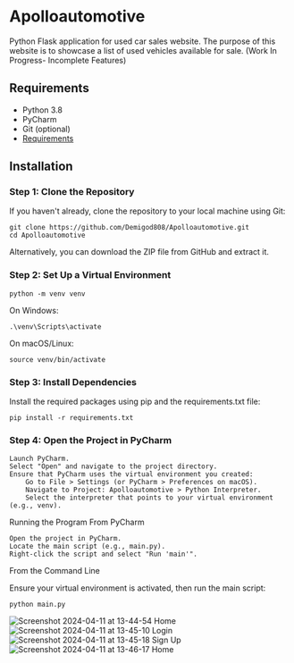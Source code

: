 # Apolloautomotive
Python Flask application for used car sales website. The purpose of this website is to showcase a list of used vehicles available for sale. (Work In Progress- Incomplete Features)

## Requirements

- Python 3.8
- PyCharm
- Git (optional)
- [Requirements](https://github.com/Demigod808/Apolloautomotive/blob/main/Requirements.txt)

## Installation

### Step 1: Clone the Repository

If you haven't already, clone the repository to your local machine using Git:

```
git clone https://github.com/Demigod808/Apolloautomotive.git
cd Apolloautomotive
```
Alternatively, you can download the ZIP file from GitHub and extract it.

### Step 2: Set Up a Virtual Environment
```
python -m venv venv
```
On Windows:
```
.\venv\Scripts\activate
```
On macOS/Linux:
```
source venv/bin/activate
```
### Step 3: Install Dependencies

Install the required packages using pip and the requirements.txt file:
```
pip install -r requirements.txt
```
### Step 4: Open the Project in PyCharm

    Launch PyCharm.
    Select "Open" and navigate to the project directory.
    Ensure that PyCharm uses the virtual environment you created:
        Go to File > Settings (or PyCharm > Preferences on macOS).
        Navigate to Project: Apolloautomotive > Python Interpreter.
        Select the interpreter that points to your virtual environment (e.g., venv).

Running the Program From PyCharm

    Open the project in PyCharm.
    Locate the main script (e.g., main.py).
    Right-click the script and select "Run 'main'".

From the Command Line

Ensure your virtual environment is activated, then run the main script:
```
python main.py
```
![Screenshot 2024-04-11 at 13-44-54 Home](https://github.com/Demigod808/Apolloautomotive/assets/13771746/d2f3e965-eb1d-437e-aac6-ee651b941d46)
![Screenshot 2024-04-11 at 13-45-10 Login](https://github.com/Demigod808/Apolloautomotive/assets/13771746/e2e4eaa2-c965-47a9-9c57-597dc8ae963c)
![Screenshot 2024-04-11 at 13-45-18 Sign Up](https://github.com/Demigod808/Apolloautomotive/assets/13771746/93599679-388c-41d6-882d-9ab8c22e0685)
![Screenshot 2024-04-11 at 13-46-17 Home](https://github.com/Demigod808/Apolloautomotive/assets/13771746/f85716a8-9fa3-4df0-a836-bb13d1132b5e)
